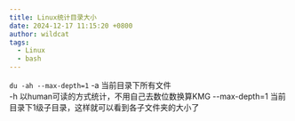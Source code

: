 ```yaml
---
title: Linux统计目录大小
date: 2024-12-17 11:15:20 +0800
author: wildcat
tags:
  - Linux
  - bash
---
```


`du -ah --max-depth=1`
-a 当前目录下所有文件  
-h 以human可读的方式统计，不用自己去数位数换算KMG
--max-depth=1 当前目录下1级子目录，这样就可以看到各子文件夹的大小了